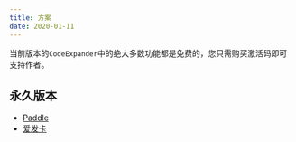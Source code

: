 ```yaml
---
title: 方案
date: 2020-01-11
---
```


当前版本的`CodeExpander`中的绝大多数功能都是免费的，您只需购买激活码即可支持作者。

## 永久版本

- [Paddle](https://pay.paddle.com/checkout/540339)
- [爱发卡](https://w.url.cn/s/AHRprNl)